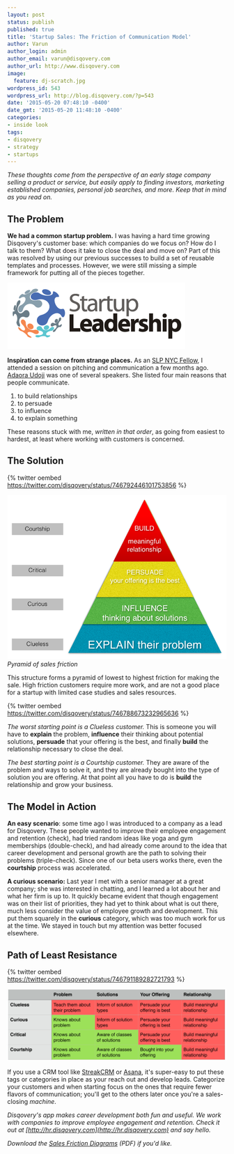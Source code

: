 ```yaml
---
layout: post
status: publish
published: true
title: 'Startup Sales: The Friction of Communication Model'
author: Varun
author_login: admin
author_email: varun@disqovery.com
author_url: http://www.disqovery.com
image:
  feature: dj-scratch.jpg
wordpress_id: 543
wordpress_url: http://blog.disqovery.com/?p=543
date: '2015-05-20 07:48:10 -0400'
date_gmt: '2015-05-20 11:48:10 -0400'
categories:
- inside look
tags:
- disqovery
- strategy
- startups
---
```

_These thoughts come from the perspective of an early stage company selling a product or service, but easily apply to finding investors, marketing established companies, personal job searches, and more. Keep that in mind as you read on._

## The Problem

**We had a common startup problem.** I was having a hard time growing Disqovery's customer base: which companies do we focus on? How do I talk to them? What does it take to close the deal and move on? Part of this was resolved by using our previous successes to build a set of reusable templates and processes. However, we were still missing a simple framework for putting all of the pieces together.

![logo](/images/2015/05/logo.png)

**Inspiration can come from strange places.** As an [SLP NYC Fellow](http://www.startupleadership.com), I attended a session on pitching and communication a few months ago. [Adaora Udoji](http://www.adaoraudoji.com) was one of several speakers. She listed four main reasons that people communicate.

1.  to build relationships
2.  to persuade
3.  to influence
4.  to explain something

These reasons stuck with me, _written in that order_, as going from easiest to hardest, at least where working with customers is concerned.

## The Solution

{% twitter oembed https://twitter.com/disqovery/status/746792446101753856 %}

![Pyramid of sales friction](/images/2015/05/Screenshot-2015-05-19-16.52.58.png)
*Pyramid of sales friction*

This structure forms a pyramid of lowest to highest friction for making the sale. High friction customers require more work, and are not a good place for a startup with limited case studies and sales resources.

{% twitter oembed https://twitter.com/disqovery/status/746788673232965636 %}

_The worst starting point is a Clueless customer._ This is someone you will have to **explain** the problem, **influence** their thinking about potential solutions, **persuade** that your offering is the best, and finally **build** the relationship necessary to close the deal.

_The best starting point is a Courtship customer._ They are aware of the problem and ways to solve it, and they are already bought into the type of solution you are offering. At that point all you have to do is **build** the relationship and grow your business.

## The Model in Action

**An easy scenario**: some time ago I was introduced to a company as a lead for Disqovery. These people wanted to improve their employee engagement and retention (check), had tried random ideas like yoga and gym memberships (double-check), and had already come around to the idea that career development and personal growth are the path to solving their problems (triple-check). Since one of our beta users works there, even the **courtship** process was accelerated.

**A curious scenario:** Last year I met with a senior manager at a great company; she was interested in chatting, and I learned a lot about her and what her firm is up to. It quickly became evident that though engagement was on their list of priorities, they had yet to think about what is out there, much less consider the value of employee growth and development. This put them squarely in the **curious** category, which was too much work for us at the time. We stayed in touch but my attention was better focused elsewhere.

## Path of Least Resistance

{% twitter oembed https://twitter.com/disqovery/status/746791189282721793 %}

![Table 1](/images/2015/05/Table-1-1024x335.png)

If you use a CRM tool like [StreakCRM](https://www.streak.com/deal-flow-management-inside-gmail) or [Asana](https://asana.com), it's super-easy to put these tags or categories in place as your reach out and develop leads. Categorize your customers and when starting focus on the ones that require fewer flavors of communication; you'll get to the others later once you're a sales-closing _machine_.

_Disqovery's app makes career development both fun and useful. We work with companies to improve employee engagement and retention. Check it out at [http://hr.disqovery.com](http://hr.disqovery.com) and say hello._

_Download the [Sales Friction Diagrams](/images/2015/05/Sales_Friction_Diagrams.pdf) (PDF) if you'd like._
